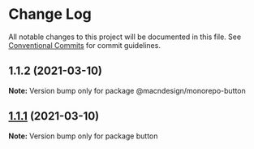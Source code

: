 # Change Log

All notable changes to this project will be documented in this file.
See [Conventional Commits](https://conventionalcommits.org) for commit guidelines.

## 1.1.2 (2021-03-10)

**Note:** Version bump only for package @macndesign/monorepo-button





## [1.1.1](https://github.com/macndesign/monorepo/compare/button@1.1.0...button@1.1.1) (2021-03-10)

**Note:** Version bump only for package button
